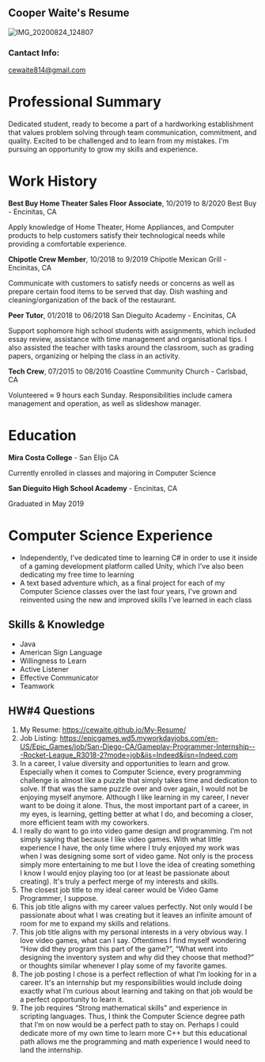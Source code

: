 ## Cooper Waite's Resume

![IMG_20200824_124807](https://user-images.githubusercontent.com/70171720/93953849-40ab8a80-fd01-11ea-984a-bdbfac7b423e.jpg)


### Cantact Info:
cewaite814@gmail.com

# Professional Summary

Dedicated student, ready to become a part of a hardworking establishment that values problem
solving through team communication, commitment, and quality. Excited to be challenged and to
learn from my mistakes. I'm pursuing an opportunity to grow my skills and experience.

# Work History

**Best Buy Home Theater Sales Floor Associate**, 10/2019 to 8/2020
Best Buy - Encinitas, CA

Apply knowledge of Home Theater, Home Appliances, and Computer products to help
customers satisfy their technological needs while providing a comfortable experience.

**Chipotle Crew Member**, 10/2018 to 9/2019
Chipotle Mexican Grill - Encinitas, CA

Communicate with customers to satisfy needs or concerns as well as prepare certain food items
to be served that day. Dish washing and cleaning/organization of the back of the restaurant.

**Peer Tutor**, 01/2018 to 06/2018
San Dieguito Academy - Encinitas, CA

Support sophomore high school students with assignments, which included essay review,
assistance with time management and organisational tips. I also assisted the teacher with tasks
around the classroom, such as grading papers, organizing or helping the class in an activity.

**Tech Crew**, 07/2015 to 08/2016
Coastline Community Church - Carlsbad, CA

Volunteered ≈ 9 hours each Sunday. Responsibilities include camera management and operation,
as well as slideshow manager.

# Education

**Mira Costa College** - San Elijo CA

Currently enrolled in classes and majoring in Computer Science

**San Dieguito High School Academy** - Encinitas, CA

Graduated in May 2019

# Computer Science Experience

- Independently, I've dedicated time to learning C# in order to use it inside of a gaming development platform called Unity, which I've also been dedicating my free time to learning
- A text based adventure which, as a final project for each of my Computer Science classes over the last four years, I've grown and reinvented using the new and improved skills I've learned in each class

## Skills & Knowledge

- Java
- American Sign Language
- Willingness to Learn
- Active Listener
- Effective Communicator
- Teamwork

## HW#4 Questions
1. My Resume: https://cewaite.github.io/My-Resume/
2. Job Listing: https://epicgames.wd5.myworkdayjobs.com/en-US/Epic_Games/job/San-Diego-CA/Gameplay-Programmer-Internship---Rocket-League_R3018-2?mode=job&iis=Indeed&iisn=Indeed.com
3. In a career, I value diversity and opportunities to learn and grow. Especially when it comes to Computer Science, every programming challenge is almost like a puzzle that simply takes time and dedication to solve. If that was the same puzzle over and over again, I would not be enjoying myself anymore. Although I like learning in my career, I never want to be doing it alone. Thus, the most important part of a career, in my eyes, is learning, getting better at what I do, and becoming a closer, more efficient team with my coworkers.
4. I really do want to go into video game design and programming. I’m not simply saying that because I like video games. With what little experience I have, the only time where I truly enjoyed my work was when I was designing some sort of video game. Not only is the process simply more entertaining to me but I love the idea of creating something I know I would enjoy playing too (or at least be passionate about creating). It's truly a perfect merge of my interests and skills.
5. The closest job title to my ideal career would be Video Game Programmer, I suppose.
6. This job title aligns with my career values perfectly. Not only would I be passionate about what I was creating but it leaves an infinite amount of room for me to expand my skills and relations.
7. This job title aligns with my personal interests in a very obvious way. I love video games, what can I say. Oftentimes I find myself wondering “How did they program this part of the game?”, “What went into designing the inventory system and why did they choose that method?” or thoughts similar whenever I play some of my favorite games.
8. The job posting I chose is a perfect reflection of what I’m looking for in a career. It's an internship but my responsibilities would include doing exactly what I’m curious about learning and taking on that job would be a perfect opportunity to learn it.
9. The job requires “Strong mathematical skills” and experience in scripting languages. Thus, I think the Computer Science degree path that I’m on now would be a perfect path to stay on. Perhaps I could dedicate more of my own time to learn more C++ but this educational path allows me the programming and math experience I would need to land the internship.


